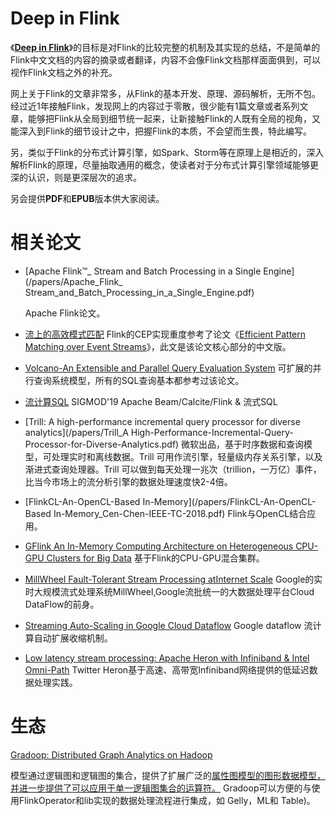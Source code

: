 # Deep in Flink
《[**Deep in Flink**](/deep-in-flink.md)》的目标是对Flink的比较完整的机制及其实现的总结，不是简单的Flink中文文档的内容的摘录或者翻译，内容不会像Flink文档那样面面俱到，可以视作Flink文档之外的补充。

网上关于Flink的文章非常多，从Flink的基本开发、原理、源码解析，无所不包。经过近1年接触Flink，发现网上的内容过于零散，很少能有1篇文章或者系列文章，能够把Flink从全局到细节统一起来，让新接触Flink的人既有全局的视角，又能深入到Flink的细节设计之中，把握Flink的本质，不会望而生畏，特此编写。

另，类似于Flink的分布式计算引擎，如Spark、Storm等在原理上是相近的，深入解析Flink的原理，尽量抽取通用的概念，使读者对于分布式计算引擎领域能够更深的认识，则是更深层次的追求。

另会提供**PDF**和**EPUB**版本供大家阅读。

# 相关论文

- [Apache Flink™_ Stream and Batch Processing in a Single Engine](/papers/Apache_Flink_ Stream_and_Batch_Processing_in_a_Single_Engine.pdf)

  Apache Flink论文。

- [流上的高效模式匹配](/流上的高效模式匹配论文.md)
Flink的CEP实现重度参考了论文《[Efficient Pattern Matching over Event Streams](https://people.cs.umass.edu/~immerman/pub/sase+sigmod08.pdf)》，此文是该论文核心部分的中文版。

- [Volcano-An Extensible and Parallel Query Evaluation System](/papers/volcano.pdf)
可扩展的并行查询系统模型，所有的SQL查询基本都参考过该论文。


- [流计算SQL](/papers/One_SQL_to_Rule_Them_All.pdf)
SIGMOD'19 Apache Beam/Calcite/Flink & 流式SQL
- [Trill: A high-performance incremental query processor for diverse analytics](/papers/Trill_A High-Performance-Incremental-Query-Processor-for-Diverse-Analytics.pdf)
微软出品，基于时序数据和查询模型，可处理实时和离线数据。Trill 可用作流引擎，轻量级内存关系引擎，以及渐进式查询处理器。Trill 
可以做到每天处理一兆次（trillion，一万亿）事件，比当今市场上的流分析引擎的数据处理速度快2-4倍。
- [FlinkCL-An-OpenCL-Based In-Memory](/papers/FlinkCL-An-OpenCL-Based In-Memory_Cen-Chen-IEEE-TC-2018.pdf)
Flink与OpenCL结合应用。
- [GFlink An In-Memory Computing Architecture on Heterogeneous CPU-GPU Clusters for Big Data](/papers/GFlink-An-In-Memory-Computing-Architecture-on-Heterogeneous-CPU-GPU-Clusters-for-Big-Data.pdf)
基于Flink的CPU-GPU混合集群。
- [MillWheel Fault-Tolerant Stream Processing atInternet Scale](/papers/MillWheel_Fault-Tolerant_Stream_Processing_at_Internet_Scale.pdf)
  Google的实时大规模流式处理系统MillWheel,Google流批统一的大数据处理平台Cloud DataFlow的前身。
- [Streaming Auto-Scaling in Google Cloud Dataflow](./papers/Streaming_Auto-Scaling_in_Google_Cloud_Dataflow.pdf)
Google dataflow 流计算自动扩展收缩机制。
- [Low latency stream processing: Apache Heron with Infiniband & Intel Omni-Path](/papers/Heron_Infiniband.pdf)
Twitter Heron基于高速、高带宽Infiniband网络提供的低延迟数据处理实践。

# 生态

[Gradoop: Distributed Graph Analytics on Hadoop](https://github.com/dbs-leipzig/gradoop)

模型通过逻辑图和逻辑图的集合，提供了扩展广泛的[属性图模型的图形数据模型，并进一步提供了可以应用于单一逻辑图集合的运算符。](https://github.com/tinkerpop/blueprints/wiki/Property-Graph-Model) Gradoop可以方便的与使用FlinkOperator和lib实现的数据处理流程进行集成，如 Gelly，ML和 Table)。